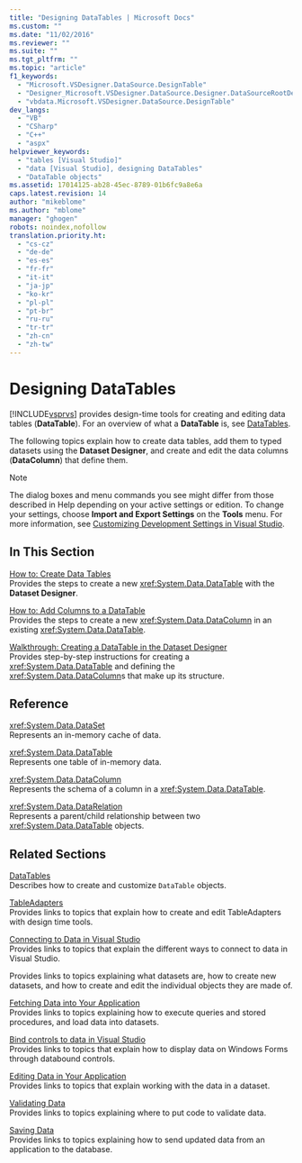 ```yaml
---
title: "Designing DataTables | Microsoft Docs"
ms.custom: ""
ms.date: "11/02/2016"
ms.reviewer: ""
ms.suite: ""
ms.tgt_pltfrm: ""
ms.topic: "article"
f1_keywords: 
  - "Microsoft.VSDesigner.DataSource.DesignTable"
  - "Designer_Microsoft.VSDesigner.DataSource.Designer.DataSourceRootDesigner"
  - "vbdata.Microsoft.VSDesigner.DataSource.DesignTable"
dev_langs: 
  - "VB"
  - "CSharp"
  - "C++"
  - "aspx"
helpviewer_keywords: 
  - "tables [Visual Studio]"
  - "data [Visual Studio], designing DataTables"
  - "DataTable objects"
ms.assetid: 17014125-ab28-45ec-8789-01b6fc9a8e6a
caps.latest.revision: 14
author: "mikeblome"
ms.author: "mblome"
manager: "ghogen"
robots: noindex,nofollow
translation.priority.ht: 
  - "cs-cz"
  - "de-de"
  - "es-es"
  - "fr-fr"
  - "it-it"
  - "ja-jp"
  - "ko-kr"
  - "pl-pl"
  - "pt-br"
  - "ru-ru"
  - "tr-tr"
  - "zh-cn"
  - "zh-tw"
---
```

# Designing DataTables
[!INCLUDE[vsprvs](../code-quality/includes/vsprvs_md.md)] provides design-time tools for creating and editing data tables (**DataTable**). For an overview of what a **DataTable** is, see [DataTables](http://msdn.microsoft.com/Library/52ff0e32-3e5a-41de-9a3b-7b04ea52b83e).  
  
 The following topics explain how to create data tables, add them to typed datasets using the **Dataset Designer**, and create and edit the data columns (**DataColumn**) that define them.  
  
> [!NOTE]
>  The dialog boxes and menu commands you see might differ from those described in Help depending on your active settings or edition. To change your settings, choose **Import and Export Settings** on the **Tools** menu. For more information, see [Customizing Development Settings in Visual Studio](http://msdn.microsoft.com/en-us/22c4debb-4e31-47a8-8f19-16f328d7dcd3).  
  
## In This Section  
 [How to: Create Data Tables](../data-tools/how-to-create-data-tables.md)  
 Provides the steps to create a new <xref:System.Data.DataTable> with the **Dataset Designer**.  
  
 [How to: Add Columns to a DataTable](../Topic/How%20to:%20Add%20Columns%20to%20a%20DataTable.md)  
 Provides the steps to create a new <xref:System.Data.DataColumn> in an existing <xref:System.Data.DataTable>.  
  
 [Walkthrough: Creating a DataTable in the Dataset Designer](../data-tools/walkthrough-creating-a-datatable-in-the-dataset-designer.md)  
 Provides step-by-step instructions for creating a <xref:System.Data.DataTable> and defining the <xref:System.Data.DataColumn>s that make up its structure.  
  
## Reference  
 <xref:System.Data.DataSet>  
 Represents an in-memory cache of data.  
  
 <xref:System.Data.DataTable>  
 Represents one table of in-memory data.  
  
 <xref:System.Data.DataColumn>  
 Represents the schema of a column in a <xref:System.Data.DataTable>.  
  
 <xref:System.Data.DataRelation>  
 Represents a parent/child relationship between two <xref:System.Data.DataTable> objects.  
  
## Related Sections  
 [DataTables](http://msdn.microsoft.com/Library/52ff0e32-3e5a-41de-9a3b-7b04ea52b83e)  
 Describes how to create and customize `DataTable` objects.  
  
 [TableAdapters](tableadapter-overview.md)  
 Provides links to topics that explain how to create and edit TableAdapters with design time tools.  
  
 [Connecting to Data in Visual Studio](../data-tools/connecting-to-data-in-visual-studio.md)  
 Provides links to topics that explain the different ways to connect to data in Visual Studio.  
  
   
 Provides links to topics explaining what datasets are, how to create new datasets, and how to create and edit the individual objects they are made of.  
  
 [Fetching Data into Your Application](../data-tools/fetching-data-into-your-application.md)  
 Provides links to topics explaining how to execute queries and stored procedures, and load data into datasets.  
  
 [Bind controls to data in Visual Studio](../data-tools/bind-controls-to-data-in-visual-studio.md)  
 Provides links to topics that explain how to display data on Windows Forms through databound controls.  
  
 [Editing Data in Your Application](../data-tools/editing-data-in-your-application.md)  
 Provides links to topics that explain working with the data in a dataset.  
  
 [Validating Data](validate-data-in-datasets.md)  
 Provides links to topics explaining where to put code to validate data.  
  
 [Saving Data](../data-tools/saving-data.md)  
 Provides links to topics explaining how to send updated data from an application to the database.